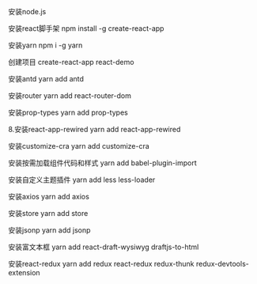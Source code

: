 安装node.js

安装react脚手架
npm install -g create-react-app

安装yarn 
npm i -g yarn

创建项目
create-react-app react-demo

安装antd
yarn add antd

安装router
yarn add react-router-dom

安装prop-types
yarn add prop-types

8.安装react-app-rewired
yarn add react-app-rewired

安装customize-cra
yarn add customize-cra

安装按需加载组件代码和样式
yarn add babel-plugin-import

安装自定义主题插件
yarn add less less-loader

安装axios
yarn add axios

安装store
yarn add store

安装jsonp
yarn add jsonp

安装富文本框
yarn add react-draft-wysiwyg draftjs-to-html

安装react-redux
yarn add redux react-redux redux-thunk  redux-devtools-extension




